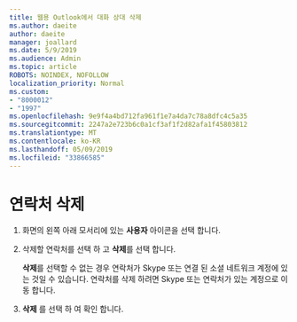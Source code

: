 ```yaml
---
title: 웹용 Outlook에서 대화 상대 삭제
ms.author: daeite
author: daeite
manager: joallard
ms.date: 5/9/2019
ms.audience: Admin
ms.topic: article
ROBOTS: NOINDEX, NOFOLLOW
localization_priority: Normal
ms.custom:
- "8000012"
- "1997"
ms.openlocfilehash: 9e9f4a4bd712fa961f1e7a4da7c78a8dfc4c5a35
ms.sourcegitcommit: 2247a2e723b6c0a1cf3af1f2d82afa1f45803812
ms.translationtype: MT
ms.contentlocale: ko-KR
ms.lasthandoff: 05/09/2019
ms.locfileid: "33866585"
---
```

# <a name="delete-a-contact"></a>연락처 삭제

1. 화면의 왼쪽 아래 모서리에 있는 **사용자** 아이콘을 선택 합니다.

2. 삭제할 연락처를 선택 하 고 **삭제**를 선택 합니다.

    **삭제**를 선택할 수 없는 경우 연락처가 Skype 또는 연결 된 소셜 네트워크 계정에 있는 것일 수 있습니다. 연락처를 삭제 하려면 Skype 또는 연락처가 있는 계정으로 이동 합니다.

3. **삭제** 를 선택 하 여 확인 합니다.